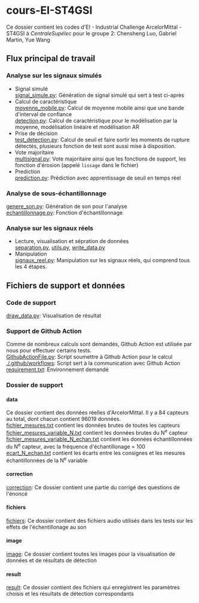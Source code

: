 # cours-EI-ST4GSI
Ce dossier contient les codes d'EI - Industrial Challenge ArcelorMittal - ST4GSI à *CentraleSupélec* pour le groupe 2: Chensheng Luo, Gabriel Martin, Yue Wang

## Flux principal de travail
### Analyse sur les signaux simulés
- Signal simulé  
[signal_simule.py](signal_simule.py): Génération de signal simulé qui sert à test ci-après
- Calcul de caractéristique      
[moyenne_mobile.py](moyenne_mobile.py): Calcul de moyenne mobile ainsi que une bande d'interval de confiance    
[detection.py](detection.py): Calcul de caractéristique pour le modélisation par la moyenne, modélisation linéaire et modélisation AR   
- Prise de décision   
[test_detection.py](test_detection.py): Calcul de seuil et faire sortir les moments de rupture détectés, plusieurs fonction de test sont aussi mise à disposition.   
- Vote majoritaire   
[multisignal.py](multisignal.py): Vote majoritaire ainsi que les fonctions de support, les fonction d'érosion (appelé ```lissage``` dans le fichier)   
- Prediction   
[prediction.py](prediction.py): Prédiction avec apprentissage de seuil en temps réel   
### Analyse de sous-échantillonnage
[genere_son.py](genere_son.py): Génération de son pour l'analyse   
[echantillonnage.py](echantillonnage.py): Fonction d'échantillonnage   
### Analyse sur les signaux réels
- Lecture, visualisation et sépration de données    
[separation.py](separation.py), [utils.py](utils.py),  [write_data.py](write_data.py)
- Manipulation     
[signaux_reel.py](signaux_reel.py): Manipulation sur les signaux réels, qui comprend tous les 4 étapes.
## Fichiers de support et données
### Code de support
[draw_data.py](draw_data.py): Visualisation de résultat   
### Support de Github Action
Comme de nombreux calculs sont demandés, Github Action est utilisée par nous pour effectuer certains tests.   
[GithubActionFile.py](GithubActionFile.py): Script soumettre à Github Action pour le calcul     
[./.github/workflows](./.github/workflows): Script sert à la communication avec Github Action    
[requirement.txt](requirement.txt): Environnement demandé
### Dossier de support
#### data
Ce dossier contient des données réelles d'ArcelorMittal. Il y a 84 capteurs au total, dont chacun contient 96019 données.   
[fichier_mesures.txt](./data/fichier_mesures.txt) contient les données brutes de toutes les capteurs  
[fichier_mesures_variable_N.txt](./data/fichier_mesures_variable_0.txt) contient les données brutes du N<sup>e</sup> capteur   
[fichier_mesures_variable_N_echan.txt](./data/fichier_mesures_variable_0_echan.txt) contient les données échantillonnées du N<sup>e</sup> capteur, avec la fréquence d'échantillonage = 100   
[ecart_N_echan.txt](./data/ecart_0_echan.txt) contient les écarts entre les consignes et les mesures échantillonnées de la N<sup>e</sup> variable   
#### correction
[correction](./correction): Ce dossier contient une partie du corrigé des questions de l'énoncé  
#### fichiers
[fichiers](./fichiers): Ce dossier contient des fichiers audio utilisés dans les tests sur les effets de l'échentillonage au son  
#### image
[image](./image): Ce dossier contient toutes les images pour la visualisation de données et de résultats de détection  
#### result
[result](./result): Ce dossier contient des fichiers qui enregistrent les paramètres choisis et les résultats de détection correspondants


